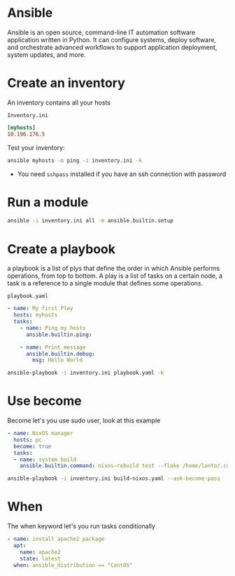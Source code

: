 # Ansible

Ansible is an open source, command-line IT automation software application written in Python. It can configure systems, deploy software, and orchestrate advanced workflows to support application deployment, system updates, and more.

# Create an inventory
An inventory contains all your hosts

`Inventory.ini`
```ini
[myhosts]
10.196.176.5
```

Test your inventory:
```bash
ansible myhosts -m ping -i inventory.ini -k
```
- You need `sshpass` installed if you have an ssh connection with password


# Run a module
```bash
ansible -i inventory.ini all -m ansible.builtin.setup
```

# Create a playbook

a playbook is a list of plys that define the order in which Ansible performs operations, from top to bottom. A play is a list of tasks on a certain node, a task is a reference to a single module that defines some operations.

`playbook.yaml`
```yaml
- name: My first Play
  hosts: myhosts
  tasks:
    - name: Ping my hosts
      ansible.builtin.ping:

    - name: Print message
      ansible.builtin.debug:
        msg: Hello World
```

```bash
ansible-playbook -i inventory.ini playbook.yaml -k
```

# Use become
Become let's you use sudo user, look at this example

```yaml
- name: NixOS manager
  hosts: pc
  become: true
  tasks:
  - name: system build
    ansible.builtin.command: nixos-rebuild test --flake /home/lanto/.config/nixos/flake.nix#lanto@hp --impure
```
```bash
ansible-playbook -i inventory.ini build-nixos.yaml --ask-become-pass
```

# When
The when keyword let's you run tasks conditionally
```yaml
- name: install apache2 package
  apt:
    name: apache2
    state: latest
  when: ansible_distribution == "CentOS"
```
